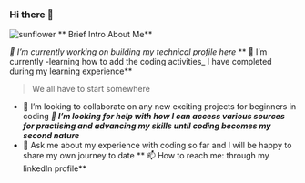 ### Hi there 👋
![sunflower](https://github.com/Mapenzie/Mapenzie/assets/136665020/f2eae6ce-9fda-4463-89f2-909fb0e6f83c)
** Brief Intro About Me**

_🔭 I’m currently working on building my technical profile here_
** 🌱 I’m currently -learning how to add the coding activities_ I have completed during my learning experience**
>We all have to start somewhere
- 👯 I’m looking to collaborate on any new exciting projects for beginners in coding
***🤔 I’m looking for help with how I can access various sources for practising and advancing my skills until coding becomes my second nature***
- 💬 Ask me about my experience with coding so far and I will be happy to share my own journey to date
** 📫 How to reach me: through my linkedIn profile**



